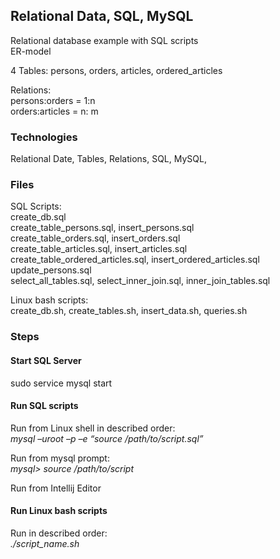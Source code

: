 ## Relational Data, SQL, MySQL
Relational database example with SQL scripts <br />
ER-model <br />

4 Tables: persons, orders, articles, ordered_articles <br />

Relations: <br />
persons:orders = 1:n <br />
orders:articles = n: m <br />

### Technologies
Relational Date, Tables, Relations, SQL, MySQL,


### Files
SQL Scripts: <br />
create_db.sql <br />
create_table_persons.sql, insert_persons.sql <br />
create_table_orders.sql, insert_orders.sql <br />
create_table_articles.sql, insert_articles.sql <br />
create_table_ordered_articles.sql, insert_ordered_articles.sql <br />
update_persons.sql <br />
select_all_tables.sql, select_inner_join.sql, inner_join_tables.sql <br />


Linux bash scripts: <br />
create_db.sh, create_tables.sh, insert_data.sh, queries.sh <br />




### Steps
#### Start SQL Server
sudo service mysql start

#### Run SQL scripts <br />
Run from Linux shell in described order: <br />
*mysql –uroot –p –e “source  /path/to/script.sql”* <br />

Run from mysql prompt: <br />
*mysql> source /path/to/script* <br />

Run from Intellij Editor <br />

#### Run Linux bash scripts <br />
Run in described order: <br />
*./script_name.sh*








